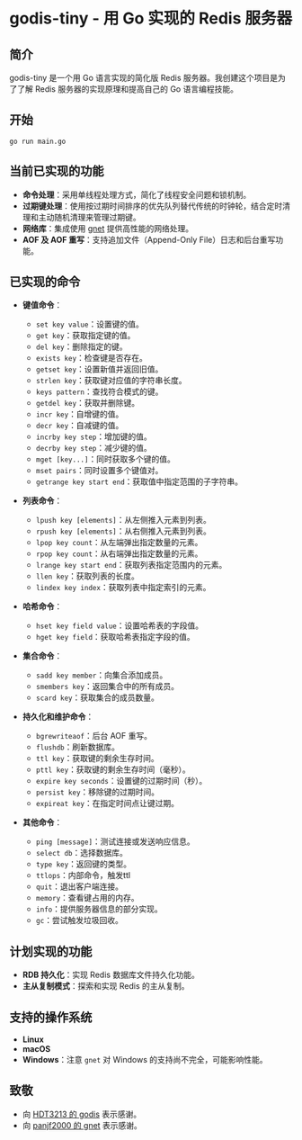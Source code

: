 # godis-tiny - 用 Go 实现的 Redis 服务器

## 简介
godis-tiny 是一个用 Go 语言实现的简化版 Redis 服务器。我创建这个项目是为了了解 Redis 服务器的实现原理和提高自己的 Go 语言编程技能。

## 开始
```shell
go run main.go
```

## 当前已实现的功能

- **命令处理**：采用单线程处理方式，简化了线程安全问题和锁机制。
- **过期键处理**：使用按过期时间排序的优先队列替代传统的时钟轮，结合定时清理和主动随机清理来管理过期键。
- **网络库**：集成使用 [gnet](https://github.com/panjf2000/gnet) 提供高性能的网络处理。
- **AOF 及 AOF 重写**：支持追加文件（Append-Only File）日志和后台重写功能。

## 已实现的命令

- **键值命令**：
    - `set key value`：设置键的值。
    - `get key`：获取指定键的值。
    - `del key`：删除指定的键。
    - `exists key`：检查键是否存在。
    - `getset key`：设置新值并返回旧值。
    - `strlen key`：获取键对应值的字符串长度。
    - `keys pattern`：查找符合模式的键。
    - `getdel key`：获取并删除键。
    - `incr key`：自增键的值。
    - `decr key`：自减键的值。
    - `incrby key step`：增加键的值。
    - `decrby key step`：减少键的值。
    - `mget [key...]`：同时获取多个键的值。
    - `mset pairs`：同时设置多个键值对。
    - `getrange key start end`：获取值中指定范围的子字符串。

- **列表命令**：
    - `lpush key [elements]`：从左侧推入元素到列表。
    - `rpush key [elements]`：从右侧推入元素到列表。
    - `lpop key count`：从左端弹出指定数量的元素。
    - `rpop key count`：从右端弹出指定数量的元素。
    - `lrange key start end`：获取列表指定范围内的元素。
    - `llen key`：获取列表的长度。
    - `lindex key index`：获取列表中指定索引的元素。

- **哈希命令**：
    - `hset key field value`：设置哈希表的字段值。
    - `hget key field`：获取哈希表指定字段的值。

- **集合命令**：
    - `sadd key member`：向集合添加成员。
    - `smembers key`：返回集合中的所有成员。
    - `scard key`：获取集合的成员数量。

- **持久化和维护命令**：
    - `bgrewriteaof`：后台 AOF 重写。
    - `flushdb`：刷新数据库。
    - `ttl key`：获取键的剩余生存时间。
    - `pttl key`：获取键的剩余生存时间（毫秒）。
    - `expire key seconds`：设置键的过期时间（秒）。
    - `persist key`：移除键的过期时间。
    - `expireat key`：在指定时间点让键过期。

- **其他命令**：
    - `ping [message]`：测试连接或发送响应信息。
    - `select db`：选择数据库。
    - `type key`：返回键的类型。
    - `ttlops`：内部命令，触发ttl
    - `quit`：退出客户端连接。
    - `memory`：查看键占用的内存。
    - `info`：提供服务器信息的部分实现。
    - `gc`：尝试触发垃圾回收。

## 计划实现的功能
- **RDB 持久化**：实现 Redis 数据库文件持久化功能。
- **主从复制模式**：探索和实现 Redis 的主从复制。

## 支持的操作系统
- **Linux**
- **macOS**
- **Windows**：注意 `gnet` 对 Windows 的支持尚不完全，可能影响性能。

## 致敬
- 向 [HDT3213 的 godis](https://github.com/HDT3213/godis) 表示感谢。
- 向 [panjf2000 的 gnet](https://github.com/panjf2000/gnet) 表示感谢。